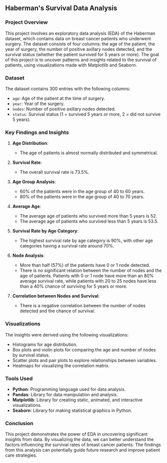## Haberman's Survival Data Analysis

### Project Overview

This project involves an exploratory data analysis (EDA) of the Haberman dataset, which contains data on breast cancer patients who underwent surgery. The dataset consists of four columns: the age of the patient, the year of surgery, the number of positive axillary nodes detected, and the survival status (whether the patient survived for 5 years or more). The goal of this project is to uncover patterns and insights related to the survival of patients, using visualizations made with Matplotlib and Seaborn.

### Dataset

The dataset contains 300 entries with the following columns:
- `age`: Age of the patient at the time of surgery.
- `year`: Year of the surgery.
- `nodes`: Number of positive axillary nodes detected.
- `status`: Survival status (1 = survived 5 years or more, 2 = did not survive 5 years).

### Key Findings and Insights

1. **Age Distribution**:
   - The age of patients is almost normally distributed and symmetrical.

2. **Survival Rate**:
   - The overall survival rate is 73.5%.

3. **Age Group Analysis**:
   - 60% of the patients were in the age group of 40 to 60 years.
   - 80% of the patients were in the age group of 40 to 70 years.

4. **Average Age**:
   - The average age of patients who survived more than 5 years is 52.
   - The average age of patients who survived less than 5 years is 53.5.

5. **Survival Rate by Age Category**:
   - The highest survival rate by age category is 90%, with other age categories having a survival rate around 70%.

6. **Node Analysis**:
   - More than half (57%) of the patients have 0 or 1 node detected.
   - There is no significant relation between the number of nodes and the age of patients. Patients with 0 or 1 node have more than an 80% average survival rate, while patients with 20 to 25 nodes have less than a 40% chance of surviving for 5 years or more.

7. **Correlation between Nodes and Survival**:
   - There is a negative correlation between the number of nodes detected and the chance of survival.

### Visualizations

The insights were derived using the following visualizations:
- Histograms for age distribution.
- Box plots and violin plots for comparing the age and number of nodes by survival status.
- Scatter plots and pair plots to explore relationships between variables.
- Heatmaps for visualizing the correlation matrix.

  
### Tools Used

- **Python**: Programming language used for data analysis.
- **Pandas**: Library for data manipulation and analysis.
- **Matplotlib**: Library for creating static, animated, and interactive visualizations.
- **Seaborn**: Library for making statistical graphics in Python.

### Conclusion

This project demonstrates the power of EDA in uncovering significant insights from data. By visualizing the data, we can better understand the factors influencing the survival rates of breast cancer patients. The findings from this analysis can potentially guide future research and improve patient care strategies.
